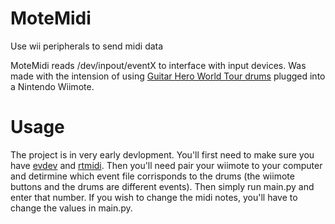 # MoteMidi
Use wii peripherals to send midi data

MoteMidi reads /dev/inpout/eventX to interface with input devices. Was made with the intension of using [Guitar Hero World Tour drums](https://en.wikipedia.org/wiki/Guitar_Hero_World_Tour#Drums) plugged into a Nintendo Wiimote. 

# Usage
The project is in very early devlopment. You'll first need to make sure you have [evdev](https://python-evdev.readthedocs.io/en/latest/) and [rtmidi](https://spotlightkid.github.io/python-rtmidi/). Then you'll need pair your wiimote to your computer and detirmine which event file corrisponds to the drums (the wiimote buttons and the drums are different events). Then simply run main.py and enter that number. If you wish to change the midi notes, you'll have to change the values in main.py.

